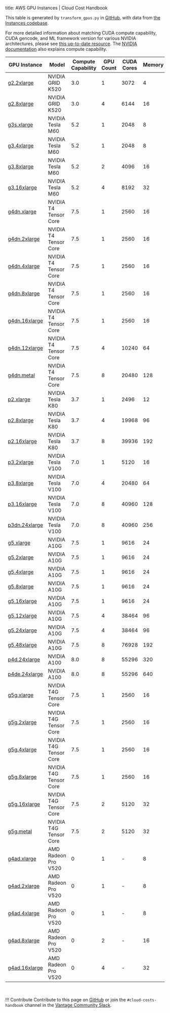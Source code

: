 title: AWS GPU Instances | Cloud Cost Handbook

This table is generated by `transform_gpus.py` in [GitHub](https://github.com/vantage-sh/handbook), with data from [the Instances codebase](https://github.com/vantage-sh/ec2instances.info).

For more detailed information about matching CUDA compute capability, CUDA gencode, and ML framework version for various NVIDIA architectures, please see [this up-to-date resource](https://arnon.dk/matching-sm-architectures-arch-and-gencode-for-various-nvidia-cards/). The [NVIDIA documentation](https://docs.nvidia.com/cuda/cuda-c-programming-guide/index.html#compute-capabilities) also explains compute capability.

| GPU Instance | Model | Compute Capability | GPU Count | CUDA Cores | Memory |
| - | - | - | - | - | - |
| [g2.2xlarge](https://instances.vantage.sh/aws/ec2/g2.2xlarge) | NVIDIA GRID K520 | 3.0 | 1 | 3072 | 4 |
| [g2.8xlarge](https://instances.vantage.sh/aws/ec2/g2.8xlarge) | NVIDIA GRID K520 | 3.0 | 4 | 6144 | 16 |
| [g3s.xlarge](https://instances.vantage.sh/aws/ec2/g3s.xlarge) | NVIDIA Tesla M60 | 5.2 | 1 | 2048 | 8 |
| [g3.4xlarge](https://instances.vantage.sh/aws/ec2/g3.4xlarge) | NVIDIA Tesla M60 | 5.2 | 1 | 2048 | 8 |
| [g3.8xlarge](https://instances.vantage.sh/aws/ec2/g3.8xlarge) | NVIDIA Tesla M60 | 5.2 | 2 | 4096 | 16 |
| [g3.16xlarge](https://instances.vantage.sh/aws/ec2/g3.16xlarge) | NVIDIA Tesla M60 | 5.2 | 4 | 8192 | 32 |
| [g4dn.xlarge](https://instances.vantage.sh/aws/ec2/g4dn.xlarge) | NVIDIA T4 Tensor Core | 7.5 | 1 | 2560 | 16 |
| [g4dn.2xlarge](https://instances.vantage.sh/aws/ec2/g4dn.2xlarge) | NVIDIA T4 Tensor Core | 7.5 | 1 | 2560 | 16 |
| [g4dn.4xlarge](https://instances.vantage.sh/aws/ec2/g4dn.4xlarge) | NVIDIA T4 Tensor Core | 7.5 | 1 | 2560 | 16 |
| [g4dn.8xlarge](https://instances.vantage.sh/aws/ec2/g4dn.8xlarge) | NVIDIA T4 Tensor Core | 7.5 | 1 | 2560 | 16 |
| [g4dn.16xlarge](https://instances.vantage.sh/aws/ec2/g4dn.16xlarge) | NVIDIA T4 Tensor Core | 7.5 | 1 | 2560 | 16 |
| [g4dn.12xlarge](https://instances.vantage.sh/aws/ec2/g4dn.12xlarge) | NVIDIA T4 Tensor Core | 7.5 | 4 | 10240 | 64 |
| [g4dn.metal](https://instances.vantage.sh/aws/ec2/g4dn.metal) | NVIDIA T4 Tensor Core | 7.5 | 8 | 20480 | 128 |
| [p2.xlarge](https://instances.vantage.sh/aws/ec2/p2.xlarge) | NVIDIA Tesla K80 | 3.7 | 1 | 2496 | 12 |
| [p2.8xlarge](https://instances.vantage.sh/aws/ec2/p2.8xlarge) | NVIDIA Tesla K80 | 3.7 | 4 | 19968 | 96 |
| [p2.16xlarge](https://instances.vantage.sh/aws/ec2/p2.16xlarge) | NVIDIA Tesla K80 | 3.7 | 8 | 39936 | 192 |
| [p3.2xlarge](https://instances.vantage.sh/aws/ec2/p3.2xlarge) | NVIDIA Tesla V100 | 7.0 | 1 | 5120 | 16 |
| [p3.8xlarge](https://instances.vantage.sh/aws/ec2/p3.8xlarge) | NVIDIA Tesla V100 | 7.0 | 4 | 20480 | 64 |
| [p3.16xlarge](https://instances.vantage.sh/aws/ec2/p3.16xlarge) | NVIDIA Tesla V100 | 7.0 | 8 | 40960 | 128 |
| [p3dn.24xlarge](https://instances.vantage.sh/aws/ec2/p3dn.24xlarge) | NVIDIA Tesla V100 | 7.0 | 8 | 40960 | 256 |
| [g5.xlarge](https://instances.vantage.sh/aws/ec2/g5.xlarge) | NVIDIA A10G | 7.5 | 1 | 9616 | 24 |
| [g5.2xlarge](https://instances.vantage.sh/aws/ec2/g5.2xlarge) | NVIDIA A10G | 7.5 | 1 | 9616 | 24 |
| [g5.4xlarge](https://instances.vantage.sh/aws/ec2/g5.4xlarge) | NVIDIA A10G | 7.5 | 1 | 9616 | 24 |
| [g5.8xlarge](https://instances.vantage.sh/aws/ec2/g5.8xlarge) | NVIDIA A10G | 7.5 | 1 | 9616 | 24 |
| [g5.16xlarge](https://instances.vantage.sh/aws/ec2/g5.16xlarge) | NVIDIA A10G | 7.5 | 1 | 9616 | 24 |
| [g5.12xlarge](https://instances.vantage.sh/aws/ec2/g5.12xlarge) | NVIDIA A10G | 7.5 | 4 | 38464 | 96 |
| [g5.24xlarge](https://instances.vantage.sh/aws/ec2/g5.24xlarge) | NVIDIA A10G | 7.5 | 4 | 38464 | 96 |
| [g5.48xlarge](https://instances.vantage.sh/aws/ec2/g5.48xlarge) | NVIDIA A10G | 7.5 | 8 | 76928 | 192 |
| [p4d.24xlarge](https://instances.vantage.sh/aws/ec2/p4d.24xlarge) | NVIDIA A100 | 8.0 | 8 | 55296 | 320 |
| [p4de.24xlarge](https://instances.vantage.sh/aws/ec2/p4de.24xlarge) | NVIDIA A100 | 8.0 | 8 | 55296 | 640 |
| [g5g.xlarge](https://instances.vantage.sh/aws/ec2/g5g.xlarge) | NVIDIA T4G Tensor Core | 7.5 | 1 | 2560 | 16 |
| [g5g.2xlarge](https://instances.vantage.sh/aws/ec2/g5g.2xlarge) | NVIDIA T4G Tensor Core | 7.5 | 1 | 2560 | 16 |
| [g5g.4xlarge](https://instances.vantage.sh/aws/ec2/g5g.4xlarge) | NVIDIA T4G Tensor Core | 7.5 | 1 | 2560 | 16 |
| [g5g.8xlarge](https://instances.vantage.sh/aws/ec2/g5g.8xlarge) | NVIDIA T4G Tensor Core | 7.5 | 1 | 2560 | 16 |
| [g5g.16xlarge](https://instances.vantage.sh/aws/ec2/g5g.16xlarge) | NVIDIA T4G Tensor Core | 7.5 | 2 | 5120 | 32 |
| [g5g.metal](https://instances.vantage.sh/aws/ec2/g5g.metal) | NVIDIA T4G Tensor Core | 7.5 | 2 | 5120 | 32 |
| [g4ad.xlarge](https://instances.vantage.sh/aws/ec2/g4ad.xlarge) | AMD Radeon Pro V520 | 0 | 1 | - | 8 |
| [g4ad.2xlarge](https://instances.vantage.sh/aws/ec2/g4ad.2xlarge) | AMD Radeon Pro V520 | 0 | 1 | - | 8 |
| [g4ad.4xlarge](https://instances.vantage.sh/aws/ec2/g4ad.4xlarge) | AMD Radeon Pro V520 | 0 | 1 | - | 8 |
| [g4ad.8xlarge](https://instances.vantage.sh/aws/ec2/g4ad.8xlarge) | AMD Radeon Pro V520 | 0 | 2 | - | 16 |
| [g4ad.16xlarge](https://instances.vantage.sh/aws/ec2/g4ad.16xlarge) | AMD Radeon Pro V520 | 0 | 4 | - | 32 |

</br>

!!! Contribute
    Contribute to this page on [GitHub](https://github.com/vantage-sh/handbook) or join the `#cloud-costs-handbook` channel in the [Vantage Community Slack](https://vantage.sh/slack).